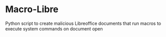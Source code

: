 # Macro-Libre
Python script to create malicious Libreoffice documents that run macros to execute system commands on document open
